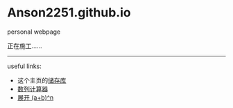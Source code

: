 # Anson2251.github.io
personal webpage

正在施工……

---

useful links: 

- 这个主页的[储存库](https://github.com/Anson2251/Anson2251.github.io)
- [数列计算器](https://anson2251.github.io/sequence/)
- [展开 (a+b)^n](https://anson2251.github.io/binomial-expansion-calculator/)
